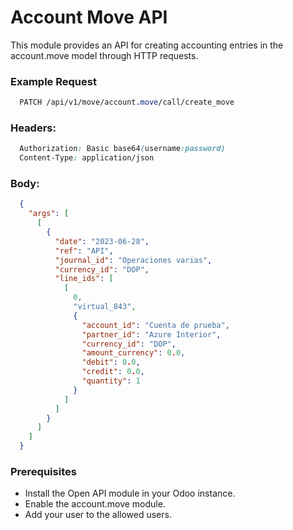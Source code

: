 # Account Move API
This module provides an API for creating accounting entries in the account.move model through HTTP requests.

### Example Request
```css
  PATCH /api/v1/move/account.move/call/create_move
```

### Headers:
```css
  Authorization: Basic base64(username:password)
  Content-Type: application/json
```

### Body:
```json
  {
    "args": [
      [
        {
          "date": "2023-06-28",
          "ref": "API",
          "journal_id": "Operaciones varias",
          "currency_id": "DOP",
          "line_ids": [
            [
              0,
              "virtual_843",
              {
                "account_id": "Cuenta de prueba",
                "partner_id": "Azure Interior",
                "currency_id": "DOP",
                "amount_currency": 0.0,
                "debit": 0.0,
                "credit": 0.0,
                "quantity": 1
              }
            ]
          ]
        }
      ]
    ]
  }
```
### Prerequisites
- Install the Open API module in your Odoo instance.
- Enable the account.move module.
- Add your user to the allowed users.
